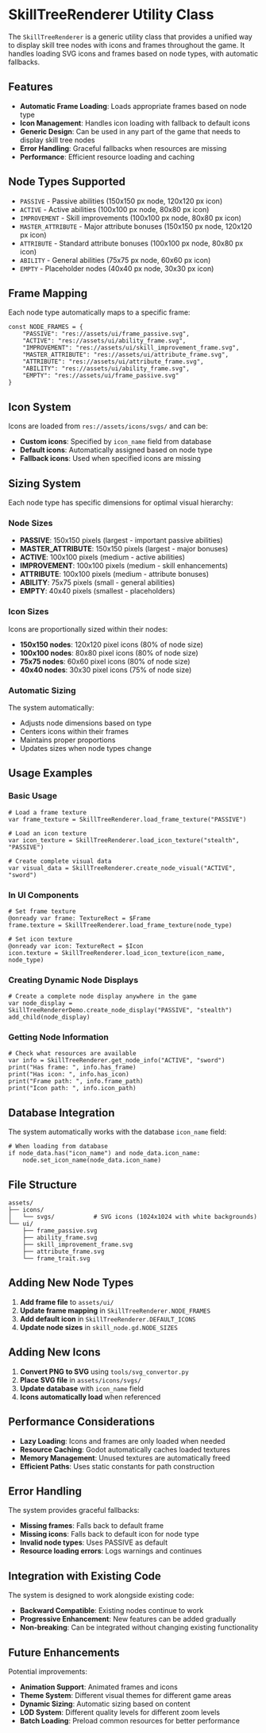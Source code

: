 # SkillTreeRenderer Utility Class

The `SkillTreeRenderer` is a generic utility class that provides a unified way to display skill tree nodes with icons and frames throughout the game. It handles loading SVG icons and frames based on node types, with automatic fallbacks.

## Features

- **Automatic Frame Loading**: Loads appropriate frames based on node type
- **Icon Management**: Handles icon loading with fallback to default icons
- **Generic Design**: Can be used in any part of the game that needs to display skill tree nodes
- **Error Handling**: Graceful fallbacks when resources are missing
- **Performance**: Efficient resource loading and caching

## Node Types Supported

- `PASSIVE` - Passive abilities (150x150 px node, 120x120 px icon)
- `ACTIVE` - Active abilities (100x100 px node, 80x80 px icon)
- `IMPROVEMENT` - Skill improvements (100x100 px node, 80x80 px icon)
- `MASTER_ATTRIBUTE` - Major attribute bonuses (150x150 px node, 120x120 px icon)
- `ATTRIBUTE` - Standard attribute bonuses (100x100 px node, 80x80 px icon)
- `ABILITY` - General abilities (75x75 px node, 60x60 px icon)
- `EMPTY` - Placeholder nodes (40x40 px node, 30x30 px icon)

## Frame Mapping

Each node type automatically maps to a specific frame:

```gdscript
const NODE_FRAMES = {
	"PASSIVE": "res://assets/ui/frame_passive.svg",
	"ACTIVE": "res://assets/ui/ability_frame.svg",
	"IMPROVEMENT": "res://assets/ui/skill_improvement_frame.svg",
	"MASTER_ATTRIBUTE": "res://assets/ui/attribute_frame.svg",
	"ATTRIBUTE": "res://assets/ui/attribute_frame.svg",
	"ABILITY": "res://assets/ui/ability_frame.svg",
	"EMPTY": "res://assets/ui/frame_passive.svg"
}
```

## Icon System

Icons are loaded from `res://assets/icons/svgs/` and can be:
- **Custom icons**: Specified by `icon_name` field from database
- **Default icons**: Automatically assigned based on node type
- **Fallback icons**: Used when specified icons are missing

## Sizing System

Each node type has specific dimensions for optimal visual hierarchy:

### Node Sizes
- **PASSIVE**: 150x150 pixels (largest - important passive abilities)
- **MASTER_ATTRIBUTE**: 150x150 pixels (largest - major bonuses)
- **ACTIVE**: 100x100 pixels (medium - active abilities)
- **IMPROVEMENT**: 100x100 pixels (medium - skill enhancements)
- **ATTRIBUTE**: 100x100 pixels (medium - attribute bonuses)
- **ABILITY**: 75x75 pixels (small - general abilities)
- **EMPTY**: 40x40 pixels (smallest - placeholders)

### Icon Sizes
Icons are proportionally sized within their nodes:
- **150x150 nodes**: 120x120 pixel icons (80% of node size)
- **100x100 nodes**: 80x80 pixel icons (80% of node size)
- **75x75 nodes**: 60x60 pixel icons (80% of node size)
- **40x40 nodes**: 30x30 pixel icons (75% of node size)

### Automatic Sizing
The system automatically:
- Adjusts node dimensions based on type
- Centers icons within their frames
- Maintains proper proportions
- Updates sizes when node types change

## Usage Examples

### Basic Usage

```gdscript
# Load a frame texture
var frame_texture = SkillTreeRenderer.load_frame_texture("PASSIVE")

# Load an icon texture
var icon_texture = SkillTreeRenderer.load_icon_texture("stealth", "PASSIVE")

# Create complete visual data
var visual_data = SkillTreeRenderer.create_node_visual("ACTIVE", "sword")
```

### In UI Components

```gdscript
# Set frame texture
@onready var frame: TextureRect = $Frame
frame.texture = SkillTreeRenderer.load_frame_texture(node_type)

# Set icon texture
@onready var icon: TextureRect = $Icon
icon.texture = SkillTreeRenderer.load_icon_texture(icon_name, node_type)
```

### Creating Dynamic Node Displays

```gdscript
# Create a complete node display anywhere in the game
var node_display = SkillTreeRendererDemo.create_node_display("PASSIVE", "stealth")
add_child(node_display)
```

### Getting Node Information

```gdscript
# Check what resources are available
var info = SkillTreeRenderer.get_node_info("ACTIVE", "sword")
print("Has frame: ", info.has_frame)
print("Has icon: ", info.has_icon)
print("Frame path: ", info.frame_path)
print("Icon path: ", info.icon_path)
```

## Database Integration

The system automatically works with the database `icon_name` field:

```gdscript
# When loading from database
if node_data.has("icon_name") and node_data.icon_name:
    node.set_icon_name(node_data.icon_name)
```

## File Structure

```
assets/
├── icons/
│   └── svgs/           # SVG icons (1024x1024 with white backgrounds)
└── ui/
    ├── frame_passive.svg
    ├── ability_frame.svg
    ├── skill_improvement_frame.svg
    ├── attribute_frame.svg
    └── frame_trait.svg
```

## Adding New Node Types

1. **Add frame file** to `assets/ui/`
2. **Update frame mapping** in `SkillTreeRenderer.NODE_FRAMES`
3. **Add default icon** in `SkillTreeRenderer.DEFAULT_ICONS`
4. **Update node sizes** in `skill_node.gd.NODE_SIZES`

## Adding New Icons

1. **Convert PNG to SVG** using `tools/svg_convertor.py`
2. **Place SVG file** in `assets/icons/svgs/`
3. **Update database** with `icon_name` field
4. **Icons automatically load** when referenced

## Performance Considerations

- **Lazy Loading**: Icons and frames are only loaded when needed
- **Resource Caching**: Godot automatically caches loaded textures
- **Memory Management**: Unused textures are automatically freed
- **Efficient Paths**: Uses static constants for path construction

## Error Handling

The system provides graceful fallbacks:

- **Missing frames**: Falls back to default frame
- **Missing icons**: Falls back to default icon for node type
- **Invalid node types**: Uses PASSIVE as default
- **Resource loading errors**: Logs warnings and continues

## Integration with Existing Code

The system is designed to work alongside existing code:

- **Backward Compatible**: Existing nodes continue to work
- **Progressive Enhancement**: New features can be added gradually
- **Non-breaking**: Can be integrated without changing existing functionality

## Future Enhancements

Potential improvements:

- **Animation Support**: Animated frames and icons
- **Theme System**: Different visual themes for different game areas
- **Dynamic Sizing**: Automatic sizing based on content
- **LOD System**: Different quality levels for different zoom levels
- **Batch Loading**: Preload common resources for better performance
